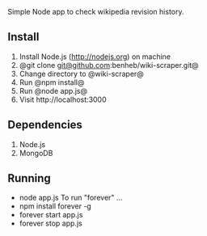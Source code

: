 Simple Node app to check wikipedia revision history.

Install
--------

1. Install Node.js (http://nodejs.org) on machine
2. @git clone git@github.com:benheb/wiki-scraper.git@
3. Change directory to @wiki-scraper@
4. Run @npm install@
5. Run @node app.js@
6. Visit http://localhost:3000


## Dependencies 

1. Node.js
2. MongoDB

## Running
* node app.js
To run "forever" ... 
* npm install forever -g
* forever start app.js
* forever stop app.js
